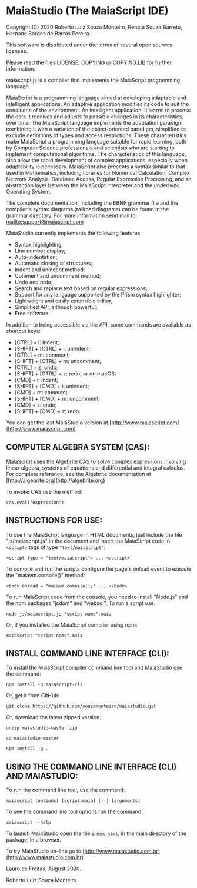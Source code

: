 # MaiaStudio (The MaiaScript IDE)

Copyright (C) 2020 Roberto Luiz Souza Monteiro, Renata Souza Barreto, Hernane Borges de Barros Pereira.

This software is distributed under the terms of several open sources licenses.

Please read the files LICENSE, COPYING or COPYING.LIB for further information.

maiascript.js is a compiler that implements the MaiaScript programming language.

MaiaScript is a programming language aimed at developing adaptable and
intelligent applications. An adaptive application modifies its code to
suit the conditions of the environment. An intelligent application,
it learns to process the data it receives and adjusts to possible changes
in its characteristics, over time. The MaiaScript language implements the
adaptation paradigm, combining it with a variation of the object-oriented
paradigm, simplified to exclude definitions of types and access restrictions.
These characteristics make MaiaScript a programming language suitable for
rapid learning, both by Computer Science professionals and scientists who
are starting to implement computational algorithms. The characteristics of
this language, also allow the rapid development of complex applications,
especially when adaptability is necessary. MaiaScript also presents a syntax
similar to that used in Mathematics, including libraries for Numerical Calculation,
Complex Network Analysis, Database Access, Regular Expression Processing, and an
abstraction layer between the MaiaScript interpreter and the underlying Operating System.

The complete documentation, including the EBNF grammar file and the compiler's
syntax diagrams (railroad diagrams) can be found in the grammar directory.
For more information send mail to: [mailto:support@maiascript.com](mailto:support@maiascript.com)

MaiaStudio currently implements the following features:
- Syntax highlighting;
- Line number display;
- Auto-indentation;
- Automatic closing of structures;
- Indent and unindent method;
- Comment and uncomment method;
- Undo and redo;
- Search and replace text based on regular expressions;
- Support for any language supported by the Prism syntax highlighter;
- Lightweight and easily extensible editor;
- Simplified API, although powerful;
- Free software.

In addition to being accessible via the API, some commands are available as shortcut keys:
- [CTRL] + i: indent;
- [SHIFT] + [CTRL] + i: unindent;
- [CTRL] + m: comment;
- [SHIFT] + [CTRL] + m: uncomment;
- [CTRL] + z: undo;
- [SHIFT] + [CTRL] + z: redo,
or on macOS:
- [CMD] + i: indent;
- [SHIFT] + [CMD] + i: unindent;
- [CMD] + m: comment;
- [SHIFT] + [CMD] + m: uncomment;
- [CMD] + z: undo;
- [SHIFT] + [CMD] + z: redo.

You can get the last MaiaStudio version at [http://www.maiascript.com](http://www.maiascript.com)

## COMPUTER ALGEBRA SYSTEM (CAS):

MaiaScript uses the Algebrite CAS to solve complex expressions involving linear algebra,
systems of equations and differential and integral calculus. For complete reference,
see the Algebrite documentation at [http://algebrite.org](http://algebrite.org)

To invoke CAS use the method:

`cas.eval("expression")`

## INSTRUCTIONS FOR USE:

To use the MaiaScript language in HTML documents, just include the
file "js/maiascript.js" in the document and insert the MaiaScript code
in `<script>` tags of type `"text/maiascript"`:

`<script type = "text/maiascript"> ... </script>`

To compile and run the scripts configure the page's onload event to execute
the "maiavm.compile()" method:

`<body onload = "maiavm.compile();" ... </body>`

To run MaiaScript code from the console, you need to install "Node.js" and the
npm packages "jsdom" and "websql". To run a script use:

`node js/maiascript.js "script name".maia`

Or, if you installed the MaiaScript compiler using npm:

`maiascript "script name".maia`

## INSTALL COMMAND LINE INTERFACE (CLI):

To install the MaiaScript compiler command line tool and MaiaStudio use the command:

`npm install -g maiascript-cli`

Or, get it from GitHub:

`git clone https://github.com/souzamonteiro/maiastudio.git`

Or, download the latest zipped version:

`unzip maiastudio-master.zip`

`cd maiastudio-master`

`npm install -g .`

## USING THE COMMAND LINE INTERFACE (CLI) AND MAIASTUDIO:

To run the command line tool, use the command:

`maiascript [options] [script.maia] [--] [arguments]`

To see the command line tool options run the command:

`maiascript --help`

To launch MaiaStudio open the file `index.html`, in the main directory of the package, in a browser.

To try MaiaStudio on-line go to [http://www.maiastudio.com.br](http://www.maiastudio.com.br)

Lauro de Freitas, August 2020.

Roberto Luiz Souza Monteiro


